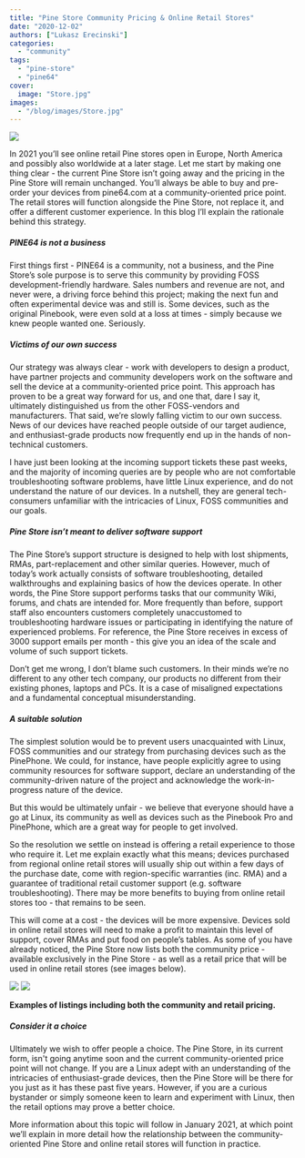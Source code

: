 ```yaml
---
title: "Pine Store Community Pricing & Online Retail Stores"
date: "2020-12-02"
authors: ["Lukasz Erecinski"]
categories:
  - "community"
tags: 
  - "pine-store"
  - "pine64"
cover: 
  image: "Store.jpg"
images:
  - "/blog/images/Store.jpg"
---
```


![](/blog/images/Store.jpg)

In 2021 you’ll see online retail Pine stores open in Europe, North America and possibly also worldwide at a later stage. Let me start by making one thing clear - the current Pine Store isn’t going away and the pricing in the Pine Store will remain unchanged. You’ll always be able to buy and pre-order your devices from pine64.com at a community-oriented price point. The retail stores will function alongside the Pine Store, not replace it, and offer a different customer experience. In this blog I’ll explain the rationale behind this strategy.  

##### PINE64 is not a business 

First things first - PINE64 is a community, not a business, and the Pine Store’s sole purpose is to serve this community by providing FOSS development-friendly hardware. Sales numbers and revenue are not, and never were, a driving force behind this project; making the next fun and often experimental device was and still is. Some devices, such as the original Pinebook, were even sold at a loss at times - simply because we knew people wanted one. Seriously.

##### Victims of our own success

Our strategy was always clear - work with developers to design a product, have partner projects and community developers work on the software and sell the device at a community-oriented price point. This approach has proven to be a great way forward for us, and one that, dare I say it, ultimately distinguished us from the other FOSS-vendors and manufacturers. That said, we’re slowly falling victim to our own success. News of our devices have reached people outside of our target audience, and enthusiast-grade products now frequently end up in the hands of non-technical customers. 

I have just been looking at the incoming support tickets these past weeks, and the majority of incoming queries are by people who are not comfortable troubleshooting software problems, have little Linux experience, and do not understand the nature of our devices. In a nutshell, they are general tech-consumers unfamiliar with the intricacies of Linux, FOSS communities and our goals.

##### Pine Store isn’t meant to deliver software support

The Pine Store’s support structure is designed to help with lost shipments, RMAs, part-replacement and other similar queries. However, much of today’s work actually consists of software troubleshooting, detailed walkthroughs and explaining basics of how the devices operate. In other words, the Pine Store support performs tasks that our community Wiki, forums, and chats are intended for. More frequently than before, support staff also encounters customers completely unaccustomed to troubleshooting hardware issues or participating in identifying the nature of experienced problems. For reference, the Pine Store receives in excess of 3000 support emails per month - this give you an idea of the scale and volume of such support tickets. 

Don’t get me wrong, I don’t blame such customers. In their minds we’re no different to any other tech company, our products no different from their existing phones, laptops and PCs. It is a case of misaligned expectations and a fundamental conceptual misunderstanding.

##### A suitable solution  

The simplest solution would be to prevent users unacquainted with Linux, FOSS communities and our strategy from purchasing devices such as the PinePhone. We could, for instance, have people explicitly agree to using community resources for software support, declare an understanding of the community-driven nature of the project and acknowledge the work-in-progress nature of the device.

But this would be ultimately unfair - we believe that everyone should have a go at Linux, its community as well as devices such as the Pinebook Pro and PinePhone, which are a great way for people to get involved. 

So the resolution we settle on instead is offering a retail experience to those who require it. Let me explain exactly what this means; devices purchased from regional online retail stores will usually ship out within a few days of the purchase date, come with region-specific warranties (inc. RMA) and a guarantee of traditional retail customer support (e.g. software troubleshooting). There may be more benefits to buying from online retail stores too - that remains to be seen. 

This will come at a cost - the devices will be more expensive. Devices sold in online retail stores will need to make a profit to maintain this level of support, cover RMAs and put food on people’s tables. As some of you have already noticed, the Pine Store now lists both the community price - available exclusively in the Pine Store - as well as a retail price that will be used in online retail stores (see images below). 

![](/blog/images/comvretail2-1024x666.jpg) ![](/blog/images/comvretail1-1024x711.jpg)

**Examples of listings including both the community and retail pricing.**

##### Consider it a choice

Ultimately we wish to offer people a choice. The Pine Store, in its current form, isn't going anytime soon and the current community-oriented price point will not change. If you are a Linux adept with an understanding of the intricacies of enthusiast-grade devices, then the Pine Store will be there for you just as it has these past five years. However, if you are a curious bystander or simply someone keen to learn and experiment with Linux, then the retail options may prove a better choice. 

More information about this topic will follow in January 2021, at which point we’ll explain in more detail how the relationship between the community-oriented Pine Store and online retail stores will function in practice.
